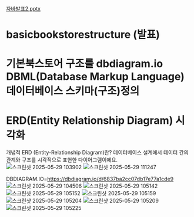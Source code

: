 
[자바발표2.pptx](https://github.com/user-attachments/files/20553999/2.pptx)

# basicbookstorestructure (발표)
# 기본북스토어 구조를 dbdiagram.io DBML(Database Markup Language) 데이터베이스 스키마(구조)정의
# ERD(Entity Relationship Diagram) 시각화
개념적 ERD (Entity-Relationship Diagram)란?
데이터베이스 설계에서 데이터 간의 관계와 구조를 시각적으로 표현한 다이어그램이에요.
![스크린샷 2025-05-29 103902](https://github.com/user-attachments/assets/bee9acc6-d922-4130-912b-9f33e903de0b)
![스크린샷 2025-05-29 111247](https://github.com/user-attachments/assets/9d72f40c-a633-473b-b734-1501cbf246ba)

DBDIAGRAM.IO=https://dbdiagram.io/d/6837ba2cc07db17e77a1cde9
![스크린샷 2025-05-29 104506](https://github.com/user-attachments/assets/d29afe65-8f25-4731-998c-fd76f2a9e080)
![스크린샷 2025-05-29 105142](https://github.com/user-attachments/assets/91f77020-5676-439f-aef4-a4e21546c686)
![스크린샷 2025-05-29 105152](https://github.com/user-attachments/assets/79b319b1-5407-4e48-9ef2-4917a4eb2994)
![스크린샷 2025-05-29 105159](https://github.com/user-attachments/assets/be8d8cc2-25da-4fcf-8dfd-40c571da3943)
![스크린샷 2025-05-29 105204](https://github.com/user-attachments/assets/6ac5fae4-6ce0-443f-ba40-3e7a9c9c5f01)
![스크린샷 2025-05-29 105209](https://github.com/user-attachments/assets/149a1fc9-2e86-4bca-9e3b-037330f0ac8d)
![스크린샷 2025-05-29 105225](https://github.com/user-attachments/assets/dd7584bd-f2ec-4162-9b63-c23977db62be)
